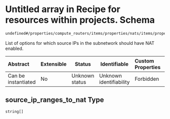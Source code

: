# Untitled array in Recipe for resources within projects. Schema

```txt
undefined#/properties/compute_routers/items/properties/nats/items/properties/subnetworks/items/properties/source_ip_ranges_to_nat
```

List of options for which source IPs in the subnetwork should have NAT enabled.


| Abstract            | Extensible | Status         | Identifiable            | Custom Properties | Additional Properties | Access Restrictions | Defined In                                                                                                          |
| :------------------ | ---------- | -------------- | ----------------------- | :---------------- | --------------------- | ------------------- | ------------------------------------------------------------------------------------------------------------------- |
| Can be instantiated | No         | Unknown status | Unknown identifiability | Forbidden         | Allowed               | none                | [resources.schema.json\*](../../../../../../../../../../tmp/182028425/resources.schema.json "open original schema") |

## source_ip_ranges_to_nat Type

`string[]`
